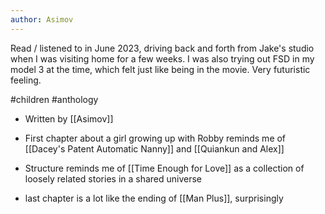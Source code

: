 ```yaml
---
author: Asimov
---
```


Read / listened to in June 2023, driving back and forth from Jake's studio when I was visiting home for a few weeks. I was also trying out FSD in my model 3 at the time, which felt just like being in the movie. Very futuristic feeling. 


#children #anthology


- Written by [[Asimov]]
- First chapter about a girl growing up with Robby reminds me of [[Dacey's Patent Automatic Nanny]] and [[Quiankun and Alex]]
- Structure reminds me of [[Time Enough for Love]] as a collection of loosely related stories in a shared universe 

- last chapter is a lot like the ending of [[Man Plus]], surprisingly